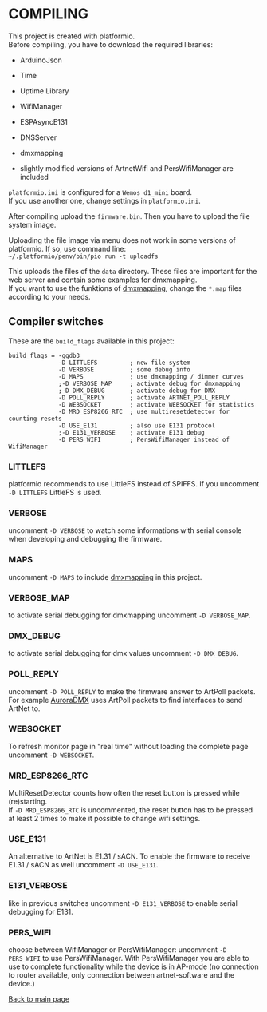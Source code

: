 # COMPILING

This project is created with platformio.  
Before compiling, you have to download the required libraries:
- ArduinoJson
- Time
- Uptime Library
- WifiManager
- ESPAsyncE131
- DNSServer
- dmxmapping  
  
- slightly modified versions of ArtnetWifi and PersWifiManager are included
  

`platformio.ini` is configured for a `Wemos d1_mini` board.  
If you use another one, change settings in `platformio.ini`. 

After compiling upload the `firmware.bin`.
Then you have to upload the file system image. 

Uploading the file image via menu does not work in some versions of platformio. If so, use command line:  
`~/.platformio/penv/bin/pio run -t uploadfs`

This uploads the files of the `data` directory. These files are important for the web server and contain some examples for dmxmapping.  
If you want to use the funktions of [dmxmapping](https://github.com/Lutzion/dmxmapping), change the `*.map` files according to your needs.  
  
## Compiler switches
These are the `build_flags` available in this project: 

```
build_flags = -ggdb3  
              -D LITTLEFS         ; new file system  
              -D VERBOSE          ; some debug info  
              -D MAPS             ; use dmxmapping / dimmer curves  
              ;-D VERBOSE_MAP     ; activate debug for dmxmapping  
              ;-D DMX_DEBUG       ; activate debug for DMX  
              -D POLL_REPLY       ; activate ARTNET_POLL_REPLY  
              -D WEBSOCKET        ; activate WEBSOCKET for statistics  
              -D MRD_ESP8266_RTC  ; use multiresetdetector for counting resets  
              -D USE_E131         ; also use E131 protocol  
              ;-D E131_VERBOSE    ; activate E131 debug  
              -D PERS_WIFI        ; PersWifiManager instead of WifiManager
```

### LITTLEFS
platformio recommends to use LittleFS instead of SPIFFS. If you uncomment `-D LITTLEFS` LittleFS is used.  
  
### VERBOSE
uncomment `-D VERBOSE` to watch some informations with serial console when developing and debugging the firmware.  
  
### MAPS 
uncomment `-D MAPS` to include [dmxmapping](https://github.com/Lutzion/dmxmapping) in this project.  
  
### VERBOSE_MAP
to activate serial debugging for dmxmapping uncomment `-D VERBOSE_MAP`.  
  
### DMX_DEBUG
to activate serial debugging for dmx values uncomment `-D DMX_DEBUG`.  
  
### POLL_REPLY
uncomment `-D POLL_REPLY` to make the firmware answer to ArtPoll packets. For example [AuroraDMX](https://github.com/dfredell/AuroraDMX) uses ArtPoll packets to find interfaces to send ArtNet to.  
  
### WEBSOCKET
To refresh monitor page in "real time" without loading the complete page uncomment `-D WEBSOCKET`.  
  
### MRD_ESP8266_RTC
MultiResetDetector counts how often the reset button is pressed while (re)starting.  
If `-D MRD_ESP8266_RTC` is uncommented, the reset button has to be pressed at least 2 times to make it possible to change wifi settings.  
  
### USE_E131
An alternative to ArtNet is E1.31 / sACN. To enable the firmware to receive E1.31 / sACN as well uncomment `-D USE_E131`.  
  
### E131_VERBOSE
like in previous switches uncomment `-D E131_VERBOSE` to enable serial debugging for E131.  
  
### PERS_WIFI
choose between WifiManager or PersWifiManager: uncomment `-D PERS_WIFI` to use PersWifiManager.  With PersWifiManager you are able to use to complete functionality while the device is in AP-mode (no connection to router available, only connection between artnet-software and the device.)
  
  
[Back to main page](README.md)